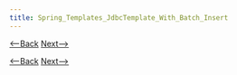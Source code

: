 ```yaml
---
title: Spring_Templates_JdbcTemplate_With_Batch_Insert
---
```

[<--Back](Spring_Templates_JdbcTemplate) [Next-->](Designing_to_Spring_Templates)



[<--Back](Spring_Templates_JdbcTemplate) [Next-->](Designing_to_Spring_Templates)

